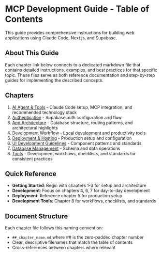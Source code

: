 # MCP Development Guide - Table of Contents

This guide provides comprehensive instructions for building web applications using Claude Code, Next.js, and Supabase.

## About This Guide

Each chapter link below connects to a dedicated markdown file that contains detailed instructions, examples, and best practices for that specific topic. These files serve as both reference documentation and step-by-step guides for implementing the described concepts.

## Chapters

1. [AI Agent & Tools](01_ai_agent_tools.md) - Claude Code setup, MCP integration, and recommended technology stack
2. [Authentication](02_authentication.md) - Supabase auth configuration and flow
3. [App Architecture](03_app_architecture.md) - Database structure, routing patterns, and architectural highlights
4. [Development Workflow](04_development_workflow.md) - Local development and productivity tools
5. [Deployment & Hosting](05_deployment_hosting.md) - Production setup and configuration
6. [UI Development Guidelines](06_ui_development_guidelines.md) - Component patterns and standards
7. [Database Management](07_database_management.md) - Schema and data operations
8. [Tools](08_tools.md) - Development workflows, checklists, and standards for consistent practices

## Quick Reference

- **Getting Started**: Begin with chapters 1-3 for setup and architecture
- **Development**: Focus on chapters 4, 6, 7 for day-to-day development
- **Deployment**: Reference chapter 5 for production setup
- **Development Tools**: Chapter 8 for workflows, checklists, and standards

## Document Structure

Each chapter file follows this naming convention:
- `##_chapter_name.md` where ## is the zero-padded chapter number
- Clear, descriptive filenames that match the table of contents
- Cross-references between chapters where relevant